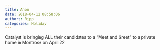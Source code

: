 ```yaml
---
title: Anon
date: 2018-04-12 08:58:06
authors: Ripp
categories: Holiday
---
```


 Catalyst is bringing ALL their candidates to a “Meet and Greet” to a private home in Montrose on April 22